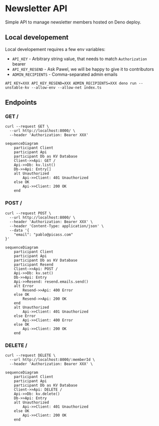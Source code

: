 # Newsletter API

Simple API to manage newsletter members hosted on Deno deploy.

## Local developement

Local developement requires a few env variables:

- `API_KEY` - Arbitrary string value, that needs to match `Authorization` bearer
- `API_KEY_RESEND` - Ask Pawel, we will be happy to give it to contributors
- `ADMIN_RECIPIENTS` - Comma-separated admin emails

```
API_KEY=XXX API_KEY_RESEND=XXX ADMIN_RECIPIENTS=XXX deno run --unstable-kv --allow-env --allow-net index.ts
```

## Endpoints

### GET /

```
curl --request GET \
  --url http://localhost:8000/ \
  --header 'Authorization: Bearer XXX'
```

```mermaid
sequenceDiagram
    participant Client
    participant Api
    participant Db as KV Database
    Client->>Api: GET /
    Api->>Db: kv.list()
    Db->>Api: Entry[]
    alt Unauthorized
        Api->>Client: 401 Unauthorized
    else OK
        Api->>Client: 200 OK
    end
```

### POST /

```
curl --request POST \
  --url http://localhost:8000/ \
  --header 'Authorization: Bearer XXX' \
  --header 'Content-Type: application/json' \
  --data '{
	"email": "pablo@picass.com"
}'
```

```mermaid
sequenceDiagram
    participant Client
    participant Api
    participant Db as KV Database
    participant Resend
    Client->>Api: POST /
    Api->>Db: kv.set()
    Db->>Api: Entry
    Api->>Resend: resend.emails.send()
    alt Error
        Resend->>Api: 400 Error
    else OK
        Resend->>Api: 200 OK
    end
    alt Unauthorized
        Api->>Client: 401 Unauthorized
    else Error
        Api->>Client: 400 Error
    else OK
        Api->>Client: 200 OK
    end
```

### DELETE /

```
curl --request DELETE \
  --url http://localhost:8000/:memberId \
  --header 'Authorization: Bearer XXX' \
```

```mermaid
sequenceDiagram
    participant Client
    participant Api
    participant Db as KV Database
    Client->>Api: DELETE /
    Api->>Db: kv.delete()
    Db->>Api: Entry
    alt Unauthorized
        Api->>Client: 401 Unauthorized
    else OK
        Api->>Client: 200 OK
    end
```
